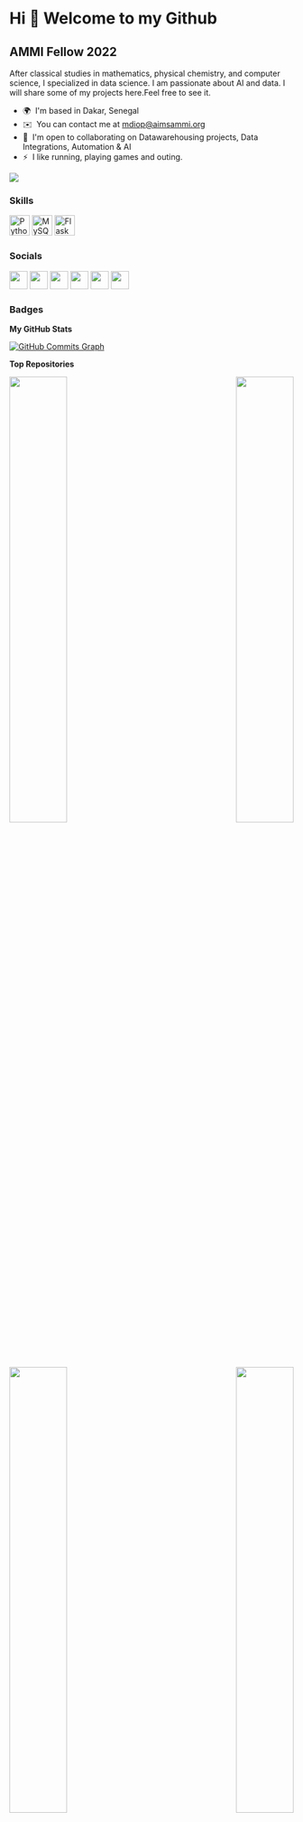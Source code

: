 Hi 👋 Welcome to my Github
======================================

AMMI  Fellow 2022
-------------------------------------------------------------------------------------------------

After classical studies in mathematics, physical chemistry, and computer science, I specialized in data science. I am passionate about AI and data. I will share some of my projects here.Feel free to see it.

* 🌍  I'm based in Dakar, Senegal
* ✉️  You can contact me at [mdiop@aimsammi.org](mailto:mdiop@aimsammi.org)
* 🤝  I'm open to collaborating on Datawarehousing projects, Data Integrations, Automation & AI
* ⚡  I like running, playing games and outing.

<a href="https://www.twitter.com/BambaSpoid" target="_blank" rel="noreferrer"><img
src="https://img.shields.io/twitter/follow/BambaSpoid?logo=twitter&style=for-the-badge&color=0891b2&labelColor=1c1917"
/></a>

### Skills

<p align="left">
<a href="https://www.python.org/" target="_blank" rel="noreferrer"><img src="https://raw.githubusercontent.com/danielcranney/readme-generator/main/public/icons/skills/python-colored.svg" width="36" height="36" alt="Python" /></a>
<a href="https://www.mysql.com/" target="_blank" rel="noreferrer"><img src="https://raw.githubusercontent.com/danielcranney/readme-generator/main/public/icons/skills/mysql-colored.svg" width="36" height="36" alt="MySQL" /></a>
<a href="https://flask.palletsprojects.com/en/2.0.x/" target="_blank" rel="noreferrer"><img src="https://raw.githubusercontent.com/danielcranney/readme-generator/main/public/icons/skills/flask-colored.svg" width="36" height="36" alt="Flask" /></a>
</p>


### Socials

<p align="left"> <a href="https://www.facebook.com/BambaSpoid" target="_blank" rel="noreferrer"><img src="https://raw.githubusercontent.com/danielcranney/readme-generator/main/public/icons/socials/facebook.svg" width="32" height="32" /></a> <a href="https://www.github.com/BambaSpoid" target="_blank" rel="noreferrer"><img src="https://raw.githubusercontent.com/danielcranney/readme-generator/main/public/icons/socials/github.svg" width="32" height="32" /></a> <a href="http://www.instagram.com/BambaSpoid" target="_blank" rel="noreferrer"><img src="https://raw.githubusercontent.com/danielcranney/readme-generator/main/public/icons/socials/instagram.svg" width="32" height="32" /></a> <a href="https://www.linkedin.com/in/mouhamadou-bamba-diop-234010196/" target="_blank" rel="noreferrer"><img src="https://raw.githubusercontent.com/danielcranney/readme-generator/main/public/icons/socials/linkedin.svg" width="32" height="32" /></a> <a href="http://www.medium.com/bambaspoid" target="_blank" rel="noreferrer"><img src="https://raw.githubusercontent.com/danielcranney/readme-generator/main/public/icons/socials/medium.svg" width="32" height="32" /></a> <a href="https://www.twitter.com/BambaSpoid" target="_blank" rel="noreferrer"><img src="https://raw.githubusercontent.com/danielcranney/readme-generator/main/public/icons/socials/twitter.svg" width="32" height="32" /></a></p>

### Badges

<b>My GitHub Stats</b>

<a href="http://www.github.com/BambaSpoid"><img src="https://activity-graph.herokuapp.com/graph?username=BambaSpoid&bg_color=1c1917&color=ffffff&line=0891b2&point=ffffff&area_color=1c1917&area=true&hide_border=true&custom_title=GitHub%20Commits%20Graph" alt="GitHub Commits Graph" /></a>

<b>Top Repositories</b>

<div width="100%" align="center"><a href="https://github.com/BambaSpoid/Web-Scraping-Python" align="left"><img align="left" width="45%" src="https://github-readme-stats.vercel.app/api/pin/?username=BambaSpoid&repo=Web-Scraping-Python&title_color=0891b2&text_color=ffffff&icon_color=0891b2&bg_color=1c1917&hide_border=true&locale=en" /></a><a href="https://github.com/BambaSpoid/Machine-learning-algorithms-implementation-with-scikit-learn" align="right"><img align="right" width="45%" src="https://github-readme-stats.vercel.app/api/pin/?username=BambaSpoid&repo=Machine-learning-algorithms-implementation-with-scikit-learn&title_color=0891b2&text_color=ffffff&icon_color=0891b2&bg_color=1c1917&hide_border=true&locale=en" /></a></div><br /><br /><br /><br /><br /><br /><br />

<br /><br /><br /><br /><br />

<div width="100%" align="center"><a href="https://github.com/BambaSpoid/KernelMethod" align="left"><img align="left" width="45%" src="https://github-readme-stats.vercel.app/api/pin/?username=BambaSpoid&repo=KernelMethod&title_color=0891b2&text_color=ffffff&icon_color=0891b2&bg_color=1c1917&hide_border=true&locale=en" /></a><a href="https://github.com/BambaSpoid/Spark-Scala-Project" align="right"><img align="right" width="45%" src="https://github-readme-stats.vercel.app/api/pin/?username=BambaSpoid&repo=Spark-Scala-Project&title_color=0891b2&text_color=ffffff&icon_color=0891b2&bg_color=1c1917&hide_border=true&locale=en" /></a></div>
